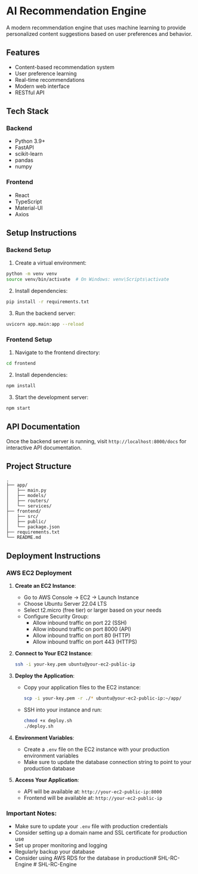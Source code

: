 # AI Recommendation Engine

A modern recommendation engine that uses machine learning to provide personalized content suggestions based on user preferences and behavior.

## Features

- Content-based recommendation system
- User preference learning
- Real-time recommendations
- Modern web interface
- RESTful API

## Tech Stack

### Backend
- Python 3.9+
- FastAPI
- scikit-learn
- pandas
- numpy

### Frontend
- React
- TypeScript
- Material-UI
- Axios

## Setup Instructions

### Backend Setup

1. Create a virtual environment:
```bash
python -m venv venv
source venv/bin/activate  # On Windows: venv\Scripts\activate
```

2. Install dependencies:
```bash
pip install -r requirements.txt
```

3. Run the backend server:
```bash
uvicorn app.main:app --reload
```

### Frontend Setup

1. Navigate to the frontend directory:
```bash
cd frontend
```

2. Install dependencies:
```bash
npm install
```

3. Start the development server:
```bash
npm start
```

## API Documentation

Once the backend server is running, visit `http://localhost:8000/docs` for interactive API documentation.

## Project Structure

```
.
├── app/
│   ├── main.py
│   ├── models/
│   ├── routers/
│   └── services/
├── frontend/
│   ├── src/
│   ├── public/
│   └── package.json
├── requirements.txt
└── README.md
```

## Deployment Instructions

### AWS EC2 Deployment

1. **Create an EC2 Instance**:
   - Go to AWS Console → EC2 → Launch Instance
   - Choose Ubuntu Server 22.04 LTS
   - Select t2.micro (free tier) or larger based on your needs
   - Configure Security Group:
     - Allow inbound traffic on port 22 (SSH)
     - Allow inbound traffic on port 8000 (API)
     - Allow inbound traffic on port 80 (HTTP)
     - Allow inbound traffic on port 443 (HTTPS)

2. **Connect to Your EC2 Instance**:
   ```bash
   ssh -i your-key.pem ubuntu@your-ec2-public-ip
   ```

3. **Deploy the Application**:
   - Copy your application files to the EC2 instance:
     ```bash
     scp -i your-key.pem -r ./* ubuntu@your-ec2-public-ip:~/app/
     ```
   - SSH into your instance and run:
     ```bash
     chmod +x deploy.sh
     ./deploy.sh
     ```

4. **Environment Variables**:
   - Create a `.env` file on the EC2 instance with your production environment variables
   - Make sure to update the database connection string to point to your production database

5. **Access Your Application**:
   - API will be available at: `http://your-ec2-public-ip:8000`
   - Frontend will be available at: `http://your-ec2-public-ip`

### Important Notes:
- Make sure to update your `.env` file with production credentials
- Consider setting up a domain name and SSL certificate for production use
- Set up proper monitoring and logging
- Regularly backup your database
- Consider using AWS RDS for the database in production#   S H L - R C - E n g i n e  
 #   S H L - R C - E n g i n e  
 
